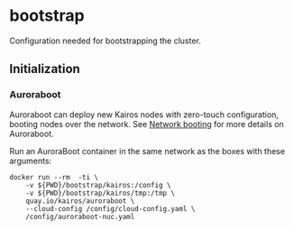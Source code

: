 # bootstrap

Configuration needed for bootstrapping the cluster.

## Initialization

### Auroraboot

Auroraboot can deploy new Kairos nodes with zero-touch configuration, booting
nodes over the network. See [Network booting](https://kairos.io/docs/installation/netboot/#use-auroraboot) for more details
on Auroraboot.

Run an AuroraBoot container in the same network as the boxes with these arguments:

```
docker run --rm  -ti \
    -v ${PWD}/bootstrap/kairos:/config \
    -v ${PWD}/bootstrap/kairos/tmp:/tmp \
    quay.io/kairos/auroraboot \
    --cloud-config /config/cloud-config.yaml \
    /config/auroraboot-nuc.yaml
```
